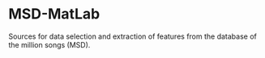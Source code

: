 MSD-MatLab
==========

Sources for data selection and extraction of features from the database of the million songs (MSD).